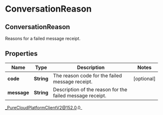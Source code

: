 # ConversationReason

## ConversationReason
Reasons for a failed message receipt.

## Properties

|Name | Type | Description | Notes|
|------------ | ------------- | ------------- | -------------|
| **code** | **String** | The reason code for the failed message receipt. | [optional] |
| **message** | **String** | Description of the reason for the failed message receipt. | |



_PureCloudPlatformClientV2@152.0.0_
